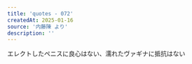 ```yaml
---
title: 'quotes - 072'
createdAt: 2025-01-16
source: '内藤陳 より'
description: ''
---
```

エレクトしたペニスに良心はない、濡れたヴァギナに抵抗はない
